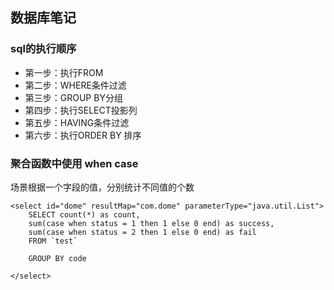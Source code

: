 ## 数据库笔记

### sql的执行顺序

- 第一步：执行FROM
- 第二步：WHERE条件过滤
- 第三步：GROUP BY分组
- 第四步：执行SELECT投影列
- 第五步：HAVING条件过滤
- 第六步：执行ORDER BY 排序

### 聚合函数中使用 when case

场景根据一个字段的值，分别统计不同值的个数
```
<select id="dome" resultMap="com.dome" parameterType="java.util.List">
    SELECT count(*) as count,
    sum(case when status = 1 then 1 else 0 end) as success,
    sum(case when status = 2 then 1 else 0 end) as fail
    FROM `test`
    
    GROUP BY code

</select>
```
